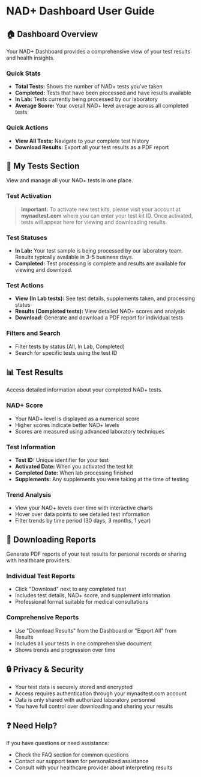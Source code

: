 # NAD+ Dashboard User Guide

## 🏠 Dashboard Overview

Your NAD+ Dashboard provides a comprehensive view of your test results and health insights.

### Quick Stats

- **Total Tests:** Shows the number of NAD+ tests you've taken
- **Completed:** Tests that have been processed and have results available
- **In Lab:** Tests currently being processed by our laboratory
- **Average Score:** Your overall NAD+ level average across all completed tests

### Quick Actions

- **View All Tests:** Navigate to your complete test history
- **Download Results:** Export all your test results as a PDF report

## 🧪 My Tests Section

View and manage all your NAD+ tests in one place.

### Test Activation

> **Important:** To activate new test kits, please visit your account at **mynadtest.com** where you can enter your test kit ID. Once activated, tests will appear here for viewing and downloading results.

### Test Statuses

- **In Lab:** Your test sample is being processed by our laboratory team. Results typically available in 3-5 business days.
- **Completed:** Test processing is complete and results are available for viewing and download.

### Test Actions

- **View (In Lab tests):** See test details, supplements taken, and processing status
- **Results (Completed tests):** View detailed NAD+ scores and analysis
- **Download:** Generate and download a PDF report for individual tests

### Filters and Search

- Filter tests by status (All, In Lab, Completed)
- Search for specific tests using the test ID

## 📊 Test Results

Access detailed information about your completed NAD+ tests.

### NAD+ Score

- Your NAD+ level is displayed as a numerical score
- Higher scores indicate better NAD+ levels
- Scores are measured using advanced laboratory techniques

### Test Information

- **Test ID:** Unique identifier for your test
- **Activated Date:** When you activated the test kit
- **Completed Date:** When lab processing finished
- **Supplements:** Any supplements you were taking at the time of testing

### Trend Analysis

- View your NAD+ levels over time with interactive charts
- Hover over data points to see detailed test information
- Filter trends by time period (30 days, 3 months, 1 year)

## 📄 Downloading Reports

Generate PDF reports of your test results for personal records or sharing with healthcare providers.

### Individual Test Reports

- Click "Download" next to any completed test
- Includes test details, NAD+ score, and supplement information
- Professional format suitable for medical consultations

### Comprehensive Reports

- Use "Download Results" from the Dashboard or "Export All" from Results
- Includes all your tests in one comprehensive document
- Shows trends and progression over time

## 🔒 Privacy & Security

- Your test data is securely stored and encrypted
- Access requires authentication through your mynadtest.com account
- Data is only shared with authorized laboratory personnel
- You have full control over downloading and sharing your results

## ❓ Need Help?

If you have questions or need assistance:

- Check the FAQ section for common questions
- Contact our support team for personalized assistance
- Consult with your healthcare provider about interpreting results